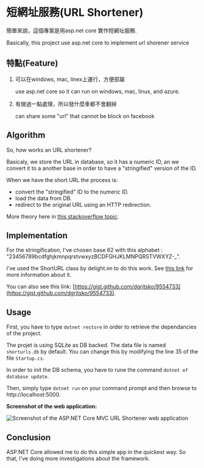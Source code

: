 # 短網址服務(URL Shortener)

簡單來說，這個專案是用asp.net core 實作短網址服務.

Basically, this project use asp.net core to implement url shorener service

## 特點(Feature)

1. 可以在windows, mac, linex上運行，方便部屬

   use asp.net core so it can run on windows, mac, linux, and azure.
   
2. 有做過一點處理，所以發什麼車都不會翻掉

   can share some "url" that cannot be block on facebook

## Algorithm

So, how works an URL shortener?

Basicaly, we store the URL in database, so it has a numeric ID, an we convert it to a another base in order to have a "stringified" version of the ID.

When we have the short URL the process is:
- convert the "stringified" ID to the numeric ID.
- load the data from DB.
- redirect to the original URL using an HTTP redirection.

More theory here in [this stackoverflow topic](https://stackoverflow.com/questions/742013/how-to-code-a-url-shortener).

## Implementation

For the stringification, I've chosen base 62 with this alphabet : "23456789bcdfghjkmnpqrstvwxyzBCDFGHJKLMNPQRSTVWXYZ-_".

I've used the ShortURL class by delight.im to do this work. See [this link](https://github.com/delight-im/ShortURL) for more information about it.

You can also see this link: [https://gist.github.com/dgritsko/9554733](https://gist.github.com/dgritsko/9554733).

## Usage

First, you have to type `dotnet restore` in order to retrieve the dependancies of the project.

The projet is using SQLite as DB backed. The data file is named `shorturls.db` by default.
You can change this by modifying the line 35 of the file `Startup.cs`.

In order to init the DB schema, you have to rune the command `dotnet ef database update`.

Then, simply type `dotnet run` on your command prompt and then browse to http://localhost:5000.

**Screenshot of the web application:**

![Screenshot of the ASP.NET Core MVC URL Shortener web application](https://github.com/fxmauricard/aspnetcore-url-shortener/blob/master/UrlShortener-screenshot.png)

## Conclusion

ASP.NET Core allowed me to do this simple app in the quickest way. So that, I've doing more investigations about the framework.
